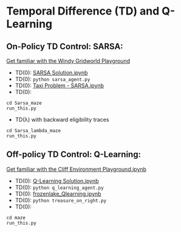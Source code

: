 # Temporal Difference (TD) and Q-Learning

## On-Policy TD Control: SARSA:
[Get familiar with the Windy Gridworld Playground](1_On-Policy-SARSA\Windy%20Gridworld%20Playground.ipynb)
- TD(0): [SARSA Solution.ipynb](1_On-Policy-SARSA\SARSA%20Solution.ipynb)
- TD(0): `python sarsa_agent.py`
- TD(0): [Taxi Problem - SARSA.ipynb](1_On-Policy-SARSA\Taxi%20Problem%20-%20SARSA.ipynb)
- TD(0): 
```
cd Sarsa_maze
run_this.py
```
- TD(λ) with backward eligibility traces
```
cd Sarsa_lambda_maze
run_this.py
```

## Off-policy TD Control: Q-Learning:
[Get familiar with the Cliff Environment Playground.ipynb](2_Off-Policy-Q-Learning\Cliff%20Environment%20Playground.ipynb)
- TD(0): [Q-Learning Solution.ipynb](2_Off-Policy-Q-Learning\Q-Learning%20Solution.ipynb)
- TD(0): `python q_learning_agent.py`
- TD(0): [frozenlake_Qlearning.ipynb](2_Off-Policy-Q-Learning\frozenlake_Qlearning.ipynb)
- TD(0): `python treasure_on_right.py`
- TD(0):
```
cd maze
run_this.py
```
